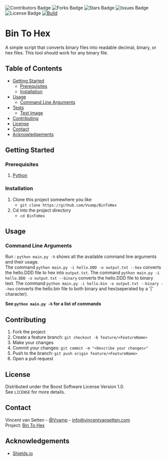 <!-- Project Badges-->
![Contributors Badge](https://img.shields.io/github/contributors/Vvamp/BinToHex.svg?)
![Forks Badge](https://img.shields.io/github/forks/Vvamp/BinToHex.svg?)
![Stars Badge](https://img.shields.io/github/stars/Vvamp/BinToHex.svg?)
![Issues Badge](https://img.shields.io/github/issues/Vvamp/BinToHex.svg?)
![License Badge](https://img.shields.io/github/license/Vvamp/BinToHex.svg?)
[![Build](https://github.com/Vvamp/BinToHex/actions/workflows/python-app.yml/badge.svg?branch=master)](https://github.com/Vvamp/BinToHex/actions/workflows/python-app.yml)


# Bin To Hex
A simple script that converts binary files into readable decimal, binary, or hex files. 
This tool should work for any binary file. 

## Table of Contents
- [Getting Started](#Getting-Started)
    - [Prerequisites](#Prerequisites)
    - [Installation]("#Installation)
- [Usage](#Usage)
    - [Command Line Arguments](#Command-Line-Arguments)
- [Tests](#Tests)
    - [Test Image](#Test-Image)
- [Contributing](#Contributing)
- [License](#License)
- [Contact](#Contact)
- [Acknowledgements](#Acknowledgements)

## Getting Started
### Prerequisites
1. [Python](https://www.python.org/)

### Installation
1. Clone this project somewhere you like
    - `git clone https://github.com/Vvamp/BinToHex`
2. Cd into the project directory
    - `cd BinToHex`

## Usage
### Command Line Arguments
Run : `python main.py -h` shows all the available command line arguments and their usage.  
The command `python main.py -i hello.DDD -o output.txt --hex` converts the hello.DDD file to hex into `output.txt`. 
The command `python main.py -i hello.DDD -o output.txt --binary` converts the hello.DDD file to binary text. 
The command `python main.py -i hello.bin -o output.txt --binary --hex` converts the hello.bin file to both binary and hex(seperated by a '|' character). 

**See `python main.py -h` for a list of commands**

## Contributing
1. Fork the project
2. Create a feature branch: `git checkout -b feature/<FeatureName>`
3. Make your changes
4. Commit your changes: `git commit -m "<Describe your changes>"`
5. Push to the branch: `git push origin feature/<FeatureName>`
6. Open a pull request

## License
Distributed under the Boost Software License Version 1.0.  
See `LICENSE` for more details.

## Contact
Vincent van Setten - [@Vvamp](https://github.com/Vvamp) - [info@vincentvansetten.com](mailto:info@vincentvansetten.com)  
Project: [Bin To Hex](https://github.com/Vvamp/BinToHex)

## Acknowledgements
- [Shields.io](https://shields.io/)

